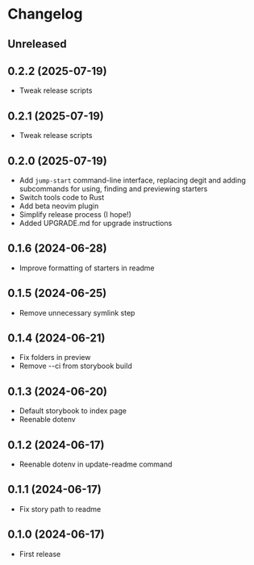 # Changelog

## Unreleased

## 0.2.2 (2025-07-19)

- Tweak release scripts

## 0.2.1 (2025-07-19)

- Tweak release scripts

## 0.2.0 (2025-07-19)

- Add `jump-start` command-line interface, replacing degit and adding subcommands for using, finding and previewing starters
- Switch tools code to Rust  
- Add beta neovim plugin
- Simplify release process (I hope!)
- Added UPGRADE.md for upgrade instructions

## 0.1.6 (2024-06-28)

- Improve formatting of starters in readme

## 0.1.5 (2024-06-25)

- Remove unnecessary symlink step

## 0.1.4 (2024-06-21)

- Fix folders in preview
- Remove --ci from storybook build

## 0.1.3 (2024-06-20)

- Default storybook to index page
- Reenable dotenv

## 0.1.2 (2024-06-17)

- Reenable dotenv in update-readme command

## 0.1.1 (2024-06-17)

- Fix story path to readme

## 0.1.0 (2024-06-17)

- First release
